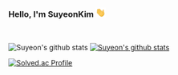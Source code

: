 

<h3> Hello, I'm SuyeonKim <img src="https://github.com/ABSphreak/ABSphreak/blob/master/gifs/Hi.gif" width="20"></h3>



<br/>



  ![Suyeon's github stats](https://github-readme-stats.vercel.app/api?username=Suyeon9911&show_icons=true)
[![Suyeon's github stats](https://github-readme-stats.vercel.app/api/top-langs/?username=Suyeon9911&show_icons=true&hide_border=true&title_color=004386&icon_color=004386&layout=compact)](https://github.com/Suyeon9911)


[![Solved.ac Profile](http://mazassumnida.wtf/api/v2/generate_badge?boj=tndus9911)](https://solved.ac/tndus9911/)

</div>
